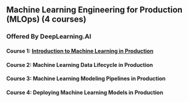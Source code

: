 ## Machine Learning Engineering for Production (MLOps) (4 courses)
### Offered By DeepLearning.AI

#### Course 1: [Introduction to Machine Learning in Production](https://github.com/yifang-psu/Coursera_AI_ML_Courses/tree/main/MLOps/ML_in_Production)
#### Course 2: Machine Learning Data Lifecycle in Production
#### Course 3: Machine Learning Modeling Pipelines in Production
#### Course 4: Deploying Machine Learning Models in Production
